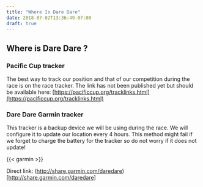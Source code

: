 ```yaml
---
title: "Where Is Dare Dare"
date: 2018-07-02T13:36:49-07:00
draft: true
---
```


## Where is Dare Dare ?

### Pacific Cup tracker

The best way to track our position and that of our competition during the race
is on the race tracker. The link has not been published yet but should be
available here: [https://pacificcup.org/tracklinks.html](https://pacificcup.org/tracklinks.html)

### Dare Dare Garmin tracker

This tracker is a backup device we will be using during the race. We will
configure it to update our location every 4 hours. This method might fail if we
forget to charge the battery for the tracker so do not worry if it does not
update!

{{< garmin >}}

Direct link: (http://share.garmin.com/daredare)[http://share.garmin.com/daredare]
